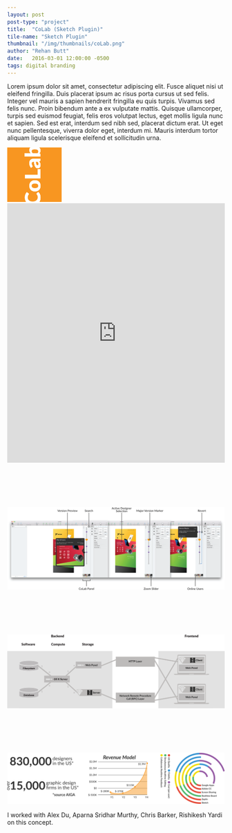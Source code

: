 ```yaml
---
layout: post
post-type: "project"
title:  "CoLab (Sketch Plugin)"
tile-name: "Sketch Plugin"
thumbnail: "/img/thumbnails/coLab.png"
author: "Rehan Butt"
date:   2016-03-01 12:00:00 -0500
tags: digital branding
---
```

Lorem ipsum dolor sit amet, consectetur adipiscing elit. Fusce aliquet nisi ut eleifend fringilla. Duis placerat ipsum ac risus porta cursus ut sed felis. Integer vel mauris a sapien hendrerit fringilla eu quis turpis. Vivamus sed felis nunc. Proin bibendum ante a ex vulputate mattis. Quisque ullamcorper, turpis sed euismod feugiat, felis eros volutpat lectus, eget mollis ligula nunc et sapien. Sed est erat, interdum sed nibh sed, placerat dictum erat. Ut eget nunc pellentesque, viverra dolor eget, interdum mi. Mauris interdum tortor aliquam ligula scelerisque eleifend et sollicitudin urna.

<div class="image-container"><img src="../img/colab/logo.svg" alt="Logo" class="image-center" style="width:25%"/></div>
<iframe width="100%" height="600" src="https://www.youtube.com/embed/w0ZcpQ547Gg?rel=0" frameborder="0" allowfullscreen></iframe>

<div class="image-container" style="margin-top:100px;"><img src="../img/colab/screenShots.png" alt="Screenshots"/></div>

<div class="image-container" style="margin-top:100px;"><img src="../img/colab/dataStructure.svg" alt="Data Implementation"/></div>

<div class="image-container" style="margin-top:100px;"><img src="../img/colab/stats.svg" alt="Statistics"/></div>

I worked with Alex Du, Aparna Sridhar Murthy, Chris Barker, Rishikesh Yardi on this concept.